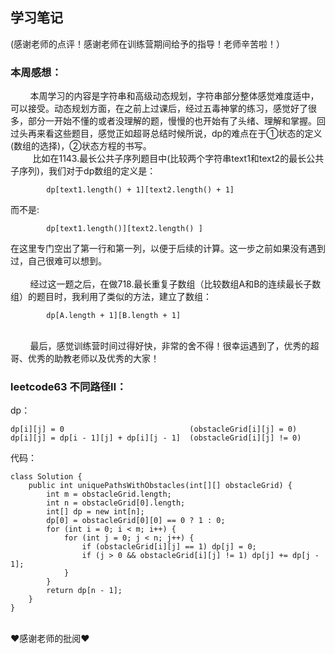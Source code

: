 ## 学习笔记<br>
(感谢老师的点评！感谢老师在训练营期间给予的指导！老师辛苦啦！）<br>

### 本周感想：
&nbsp;&nbsp;&nbsp;&nbsp;&nbsp;&nbsp;&nbsp;&nbsp;本周学习的内容是字符串和高级动态规划，字符串部分整体感觉难度适中，可以接受。动态规划方面，在之前上过课后，经过五毒神掌的练习，感觉好了很多，部分一开始不懂的或者没理解的题，慢慢的也开始有了头绪、理解和掌握。回过头再来看这些题目，感觉正如超哥总结时候所说，dp的难点在于①状态的定义(数组的选择)，②状态方程的书写。
<br>
&nbsp;&nbsp;&nbsp;&nbsp;&nbsp;&nbsp;&nbsp;&nbsp;
比如在1143.最长公共子序列题目中(比较两个字符串text1和text2的最长公共子序列)，我们对于dp数组的定义是：
```
        dp[text1.length() + 1][text2.length() + 1]
```
而不是:
```
        dp[text1.length()][text2.length() ]
```
在这里专门空出了第一行和第一列，以便于后续的计算。这一步之前如果没有遇到过，自己很难可以想到。<br><br>
&nbsp;&nbsp;&nbsp;&nbsp;&nbsp;&nbsp;&nbsp;&nbsp;经过这一题之后，在做718.最长重复子数组（比较数组A和B的连续最长子数组）的题目时，我利用了类似的方法，建立了数组：
```
        dp[A.length + 1][B.length + 1]
 ```
<br>
&nbsp;&nbsp;&nbsp;&nbsp;&nbsp;&nbsp;&nbsp;&nbsp;最后，感觉训练营时间过得好快，非常的舍不得！很幸运遇到了，优秀的超哥、优秀的助教老师以及优秀的大家！
<br>

### leetcode63 不同路径Ⅱ：
dp：
```
dp[i][j] = 0                            (obstacleGrid[i][j] = 0)
dp[i][j] = dp[i - 1][j] + dp[i][j - 1]  (obstacleGrid[i][j] != 0)
```
代码：
```
class Solution {
    public int uniquePathsWithObstacles(int[][] obstacleGrid) {
        int m = obstacleGrid.length;
        int n = obstacleGrid[0].length;
        int[] dp = new int[n];
        dp[0] = obstacleGrid[0][0] == 0 ? 1 : 0;
        for (int i = 0; i < m; i++) {
            for (int j = 0; j < n; j++) {
                if (obstacleGrid[i][j] == 1) dp[j] = 0;
                if (j > 0 && obstacleGrid[i][j] != 1) dp[j] += dp[j - 1];
            }
        }
        return dp[n - 1];
    }
}
```

<br>
❤感谢老师的批阅❤

